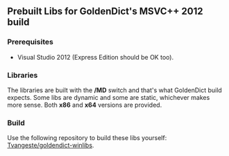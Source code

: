 ## Prebuilt Libs for GoldenDict's MSVC++ 2012 build

### Prerequisites

* Visual Studio 2012 (Express Edition should be OK too).

### Libraries

The libraries are built with the **/MD** switch and that's what GoldenDict build expects.
Some libs are dynamic and some are static, whichever makes more sense.
Both **x86** and **x64** versions are provided.

### Build

Use the following repository to build these libs yourself:
[Tvangeste/goldendict-winlibs](https://github.com/Tvangeste/goldendict-winlibs).
